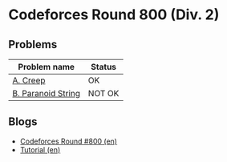 # Codeforces Round 800 (Div. 2)

## Problems

|Problem name|Status|
|------------|---------|
| [A. Creep](problems/A._Creep.md)|OK|
| [B. Paranoid String](problems/B._Paranoid_String.md)|NOT OK|
## Blogs

- [Codeforces Round #800 (en)](blogs/Codeforces_Round_800_(en).md)
- [Tutorial (en)](blogs/Tutorial_(en).md)
